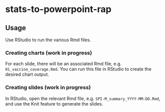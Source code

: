 # stats-to-powerpoint-rap

## Usage

Use RStudio to run the various Rmd files.

### Creating charts (work in progress)

For each slide, there will be an associated Rmd file, e.g. `01_vaccine_coverage.Rmd`. You can run this file in RStudio to create the desired chart output.

### Creating slides (work in progress)

In RStudio, open the relevant Rmd file, e.g. `SPI-M_summary_YYYY-MM-DD.Rmd`, and use the Knit feature to generate the slides.